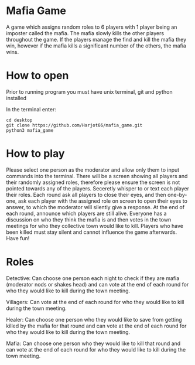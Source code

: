 # Mafia Game

A game which assigns random roles to 6 players with 1 player being an imposter called the mafia. The mafia slowly kills the other players throughout the game. If the players manage the find and kill the mafia they win, however if the mafia kills a significant number of the others, the mafia wins.

# How to open

Prior to running program you must have unix terminal, git and python installed

In the terminal enter:
```
cd desktop
git clone https://github.com/Harjot66/mafia_game.git
python3 mafia_game
```

# How to play

Please select one person as the moderator and allow only them to input commands into the terminal. There will be a screen showing all players and their randomly assigned roles, therefore please ensure the screen is not pointed towards any of the players. Seceretly whisper to or text each player their roles. Each round ask all players to close their eyes, and then one-by-one, ask each player with the assigned role on screen to open their eyes to answer, to which the moderator will silently give a response. At the end of each round, announce which players are still alive. Everyone has a discussion on who they think the mafia is and then votes in the town meetings for who they collective town would like to kill. Players who have been killed must stay silent and cannot influence the game afterwards. Have fun!

# Roles

Detective: Can choose one person each night to check if they are mafia (moderator nods or shakes head) and can vote at the end of each round for who they would like to kill during the town meeting.

Villagers: Can vote at the end of each round for who they would like to kill during the town meeting.

Healer: Can choose one person who they would like to save from getting killed by the mafia for that round and can vote at the end of each round for who they would like to kill during the town meeting.

Mafia: Can choose one person who they would like to kill that round and can vote at the end of each round for who they would like to kill during the town meeting.
